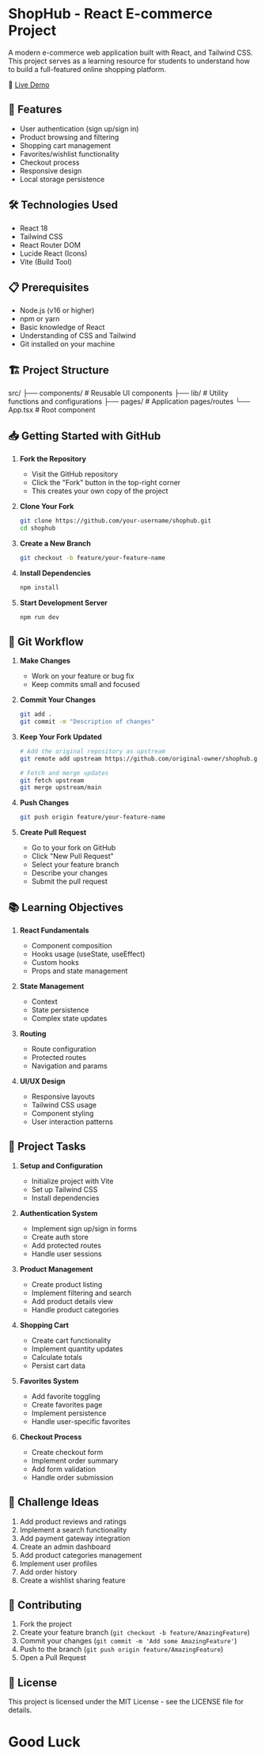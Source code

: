 # ShopHub - React E-commerce Project

A modern e-commerce web application built with React, and Tailwind CSS. This project serves as a learning resource for students to understand how to build a full-featured online shopping platform.

🔗 [Live Demo](https://iridescent-toffee-899ceb.netlify.app/)

## 🚀 Features

- User authentication (sign up/sign in)
- Product browsing and filtering
- Shopping cart management
- Favorites/wishlist functionality
- Checkout process
- Responsive design
- Local storage persistence

## 🛠️ Technologies Used

- React 18
- Tailwind CSS
- React Router DOM
- Lucide React (Icons)
- Vite (Build Tool)

## 📋 Prerequisites

- Node.js (v16 or higher)
- npm or yarn
- Basic knowledge of React
- Understanding of CSS and Tailwind
- Git installed on your machine

## 🏗️ Project Structure 

src/
├── components/ # Reusable UI components
├── lib/ # Utility functions and configurations
├── pages/ # Application pages/routes
└── App.tsx # Root component


## 📥 Getting Started with GitHub

1. **Fork the Repository**
   - Visit the GitHub repository
   - Click the "Fork" button in the top-right corner
   - This creates your own copy of the project

2. **Clone Your Fork**
   ```bash
   git clone https://github.com/your-username/shophub.git
   cd shophub
   ```

3. **Create a New Branch**
   ```bash
   git checkout -b feature/your-feature-name
   ```

4. **Install Dependencies**
   ```bash
   npm install
   ```


6. **Start Development Server**
   ```bash
   npm run dev
   ```

## 🔄 Git Workflow

1. **Make Changes**
   - Work on your feature or bug fix
   - Keep commits small and focused

2. **Commit Your Changes**
   ```bash
   git add .
   git commit -m "Description of changes"
   ```

3. **Keep Your Fork Updated**
   ```bash
   # Add the original repository as upstream
   git remote add upstream https://github.com/original-owner/shophub.git
   
   # Fetch and merge updates
   git fetch upstream
   git merge upstream/main
   ```

4. **Push Changes**
   ```bash
   git push origin feature/your-feature-name
   ```

5. **Create Pull Request**
   - Go to your fork on GitHub
   - Click "New Pull Request"
   - Select your feature branch
   - Describe your changes
   - Submit the pull request

## 📚 Learning Objectives

1. **React Fundamentals**
   - Component composition
   - Hooks usage (useState, useEffect)
   - Custom hooks
   - Props and state management

3. **State Management**
   - Context
   - State persistence
   - Complex state updates

4. **Routing**
   - Route configuration
   - Protected routes
   - Navigation and params

5. **UI/UX Design**
   - Responsive layouts
   - Tailwind CSS usage
   - Component styling
   - User interaction patterns

## 📝 Project Tasks

1. **Setup and Configuration**
   - Initialize project with Vite
   - Set up Tailwind CSS
   - Install dependencies

2. **Authentication System**
   - Implement sign up/sign in forms
   - Create auth store
   - Add protected routes
   - Handle user sessions

3. **Product Management**
   - Create product listing
   - Implement filtering and search
   - Add product details view
   - Handle product categories

4. **Shopping Cart**
   - Create cart functionality
   - Implement quantity updates
   - Calculate totals
   - Persist cart data

5. **Favorites System**
   - Add favorite toggling
   - Create favorites page
   - Implement persistence
   - Handle user-specific favorites

6. **Checkout Process**
   - Create checkout form
   - Implement order summary
   - Add form validation
   - Handle order submission

## 🎯 Challenge Ideas

1. Add product reviews and ratings
2. Implement a search functionality
3. Add payment gateway integration
4. Create an admin dashboard
5. Add product categories management
6. Implement user profiles
7. Add order history
8. Create a wishlist sharing feature

## 🤝 Contributing

1. Fork the project
2. Create your feature branch (`git checkout -b feature/AmazingFeature`)
3. Commit your changes (`git commit -m 'Add some AmazingFeature'`)
4. Push to the branch (`git push origin feature/AmazingFeature`)
5. Open a Pull Request

## 📄 License

This project is licensed under the MIT License - see the LICENSE file for details.

# Good Luck 